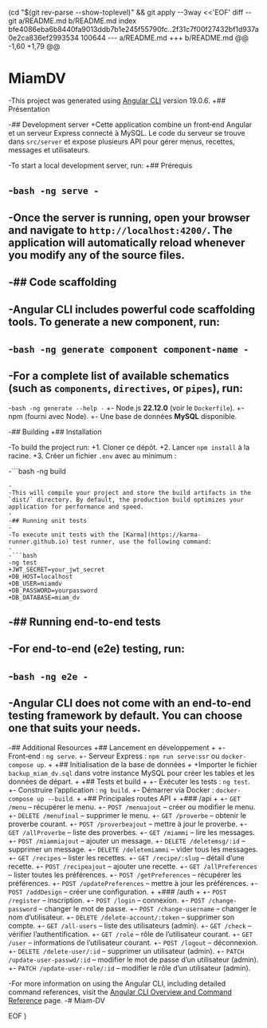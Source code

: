  (cd "$(git rev-parse --show-toplevel)" && git apply --3way <<'EOF' 
diff --git a/README.md b/README.md
index bfe4086eba6b8440fa9013ddb7b1e245f55790fc..2f31c7f00f27432bf1d937a0e2ca836ef2993534 100644
--- a/README.md
+++ b/README.md
@@ -1,60 +1,79 @@
 # MiamDV
 
-This project was generated using [Angular CLI](https://github.com/angular/angular-cli) version 19.0.6.
+## Présentation
 
-## Development server
+Cette application combine un front‑end Angular et un serveur Express connecté à MySQL. Le code du serveur se trouve dans `src/server` et expose plusieurs API pour gérer menus, recettes, messages et utilisateurs.
 
-To start a local development server, run:
+## Prérequis
 
-```bash
-ng serve
-```
-
-Once the server is running, open your browser and navigate to `http://localhost:4200/`. The application will automatically reload whenever you modify any of the source files.
-
-## Code scaffolding
-
-Angular CLI includes powerful code scaffolding tools. To generate a new component, run:
-
-```bash
-ng generate component component-name
-```
-
-For a complete list of available schematics (such as `components`, `directives`, or `pipes`), run:
-
-```bash
-ng generate --help
-```
+- Node.js **22.12.0** (voir le `Dockerfile`).
+- npm (fourni avec Node).
+- Une base de données **MySQL** disponible.
 
-## Building
+## Installation
 
-To build the project run:
+1. Cloner ce dépôt.
+2. Lancer `npm install` à la racine.
+3. Créer un fichier `.env` avec au minimum :
 
-```bash
-ng build
 ```
-
-This will compile your project and store the build artifacts in the `dist/` directory. By default, the production build optimizes your application for performance and speed.
-
-## Running unit tests
-
-To execute unit tests with the [Karma](https://karma-runner.github.io) test runner, use the following command:
-
-```bash
-ng test
+JWT_SECRET=your_jwt_secret
+DB_HOST=localhost
+DB_USER=miamdv
+DB_PASSWORD=yourpassword
+DB_DATABASE=miam_dv
 ```
 
-## Running end-to-end tests
-
-For end-to-end (e2e) testing, run:
-
-```bash
-ng e2e
-```
-
-Angular CLI does not come with an end-to-end testing framework by default. You can choose one that suits your needs.
-
-## Additional Resources
+## Lancement en développement
+
+- Front‑end : `ng serve`.
+- Serveur Express : `npm run serve:ssr` ou `docker-compose up`.
+
+## Initialisation de la base de données
+
+Importer le fichier `backup_miam_dv.sql` dans votre instance MySQL pour créer les tables et les données de départ.
+
+## Tests et build
+
+- Exécuter les tests : `ng test`.
+- Construire l’application : `ng build`.
+- Démarrer via Docker : `docker-compose up --build`.
+
+## Principales routes API
+
+### /api
+
+- `GET /menu` – récupérer le menu.
+- `POST /menuajout` – créer ou modifier le menu.
+- `DELETE /menufinal` – supprimer le menu.
+- `GET /proverbe` – obtenir le proverbe courant.
+- `POST /proverbeajout` – mettre à jour le proverbe.
+- `GET /allProverbe` – liste des proverbes.
+- `GET /miammi` – lire les messages.
+- `POST /miammiajout` – ajouter un message.
+- `DELETE /deletemsg/:id` – supprimer un message.
+- `DELETE /deletemiammi` – vider tous les messages.
+- `GET /recipes` – lister les recettes.
+- `GET /recipe/:slug` – détail d’une recette.
+- `POST /recipeajout` – ajouter une recette.
+- `GET /allPreferences` – lister toutes les préférences.
+- `POST /getPreferences` – récupérer les préférences.
+- `POST /updatePreferences` – mettre à jour les préférences.
+- `POST /addDesign` – créer une configuration.
+
+### /auth
+
+- `POST /register` – inscription.
+- `POST /login` – connexion.
+- `POST /change-password` – changer le mot de passe.
+- `POST /change-username` – changer le nom d’utilisateur.
+- `DELETE /delete-account/:token` – supprimer son compte.
+- `GET /all-users` – liste des utilisateurs (admin).
+- `GET /check` – vérifier l’authentification.
+- `GET /role` – rôle de l’utilisateur courant.
+- `GET /user` – informations de l’utilisateur courant.
+- `POST /logout` – déconnexion.
+- `DELETE /delete-user/:id` – supprimer un utilisateur (admin).
+- `PATCH /update-user-passwd/:id` – modifier le mot de passe d’un utilisateur (admin).
+- `PATCH /update-user-role/:id` – modifier le rôle d’un utilisateur (admin).
 
-For more information on using the Angular CLI, including detailed command references, visit the [Angular CLI Overview and Command Reference](https://angular.dev/tools/cli) page.
-# Miam-DV
 
EOF
)

